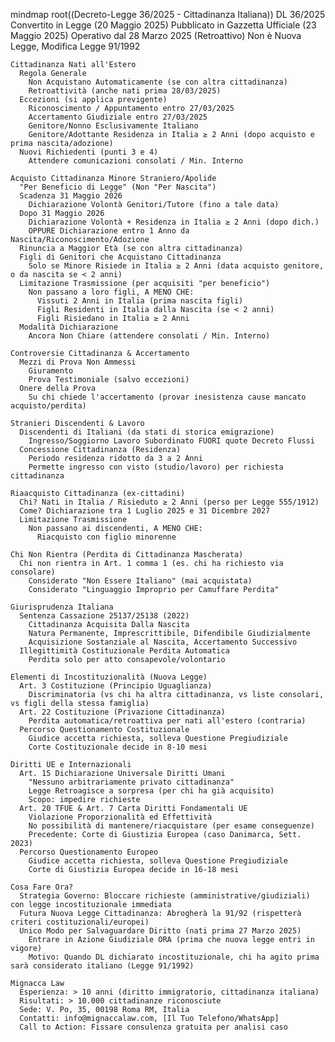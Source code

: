mindmap
  root((Decreto-Legge 36/2025 - Cittadinanza Italiana))
    DL 36/2025
      Convertito in Legge (20 Maggio 2025)
      Pubblicato in Gazzetta Ufficiale (23 Maggio 2025)
      Operativo dal 28 Marzo 2025 (Retroattivo)
      Non è Nuova Legge, Modifica Legge 91/1992

    Cittadinanza Nati all'Estero
      Regola Generale
        Non Acquistano Automaticamente (se con altra cittadinanza)
        Retroattività (anche nati prima 28/03/2025)
      Eccezioni (si applica previgente)
        Riconoscimento / Appuntamento entro 27/03/2025
        Accertamento Giudiziale entro 27/03/2025
        Genitore/Nonno Esclusivamente Italiano
        Genitore/Adottante Residenza in Italia ≥ 2 Anni (dopo acquisto e prima nascita/adozione)
      Nuovi Richiedenti (punti 3 e 4)
        Attendere comunicazioni consolati / Min. Interno

    Acquisto Cittadinanza Minore Straniero/Apolide
      "Per Beneficio di Legge" (Non "Per Nascita")
      Scadenza 31 Maggio 2026
        Dichiarazione Volontà Genitori/Tutore (fino a tale data)
      Dopo 31 Maggio 2026
        Dichiarazione Volontà + Residenza in Italia ≥ 2 Anni (dopo dich.)
        OPPURE Dichiarazione entro 1 Anno da Nascita/Riconoscimento/Adozione
      Rinuncia a Maggior Età (se con altra cittadinanza)
      Figli di Genitori che Acquistano Cittadinanza
        Solo se Minore Risiede in Italia ≥ 2 Anni (data acquisto genitore, o da nascita se < 2 anni)
      Limitazione Trasmissione (per acquisiti "per beneficio")
        Non passano a loro figli, A MENO CHE:
          Vissuti 2 Anni in Italia (prima nascita figli)
          Figli Residenti in Italia dalla Nascita (se < 2 anni)
          Figli Risiedano in Italia ≥ 2 Anni
      Modalità Dichiarazione
        Ancora Non Chiare (attendere consolati / Min. Interno)

    Controversie Cittadinanza & Accertamento
      Mezzi di Prova Non Ammessi
        Giuramento
        Prova Testimoniale (salvo eccezioni)
      Onere della Prova
        Su chi chiede l'accertamento (provar inesistenza cause mancato acquisto/perdita)

    Stranieri Discendenti & Lavoro
      Discendenti di Italiani (da stati di storica emigrazione)
        Ingresso/Soggiorno Lavoro Subordinato FUORI quote Decreto Flussi
      Concessione Cittadinanza (Residenza)
        Periodo residenza ridotto da 3 a 2 Anni
        Permette ingresso con visto (studio/lavoro) per richiesta cittadinanza

    Riaacquisto Cittadinanza (ex-cittadini)
      Chi? Nati in Italia / Risieduto ≥ 2 Anni (perso per Legge 555/1912)
      Come? Dichiarazione tra 1 Luglio 2025 e 31 Dicembre 2027
      Limitazione Trasmissione
        Non passano ai discendenti, A MENO CHE:
          Riacquisto con figlio minorenne

    Chi Non Rientra (Perdita di Cittadinanza Mascherata)
      Chi non rientra in Art. 1 comma 1 (es. chi ha richiesto via consolare)
        Considerato "Non Essere Italiano" (mai acquistata)
        Considerato "Linguaggio Improprio per Camuffare Perdita"

    Giurisprudenza Italiana
      Sentenza Cassazione 25137/25138 (2022)
        Cittadinanza Acquisita Dalla Nascita
        Natura Permanente, Imprescrittibile, Difendibile Giudizialmente
        Acquisizione Sostanziale al Nascita, Accertamento Successivo
      Illegittimità Costituzionale Perdita Automatica
        Perdita solo per atto consapevole/volontario

    Elementi di Incostituzionalità (Nuova Legge)
      Art. 3 Costituzione (Principio Uguaglianza)
        Discriminatoria (vs chi ha altra cittadinanza, vs liste consolari, vs figli della stessa famiglia)
      Art. 22 Costituzione (Privazione Cittadinanza)
        Perdita automatica/retroattiva per nati all'estero (contraria)
      Percorso Questionamento Costituzionale
        Giudice accetta richiesta, solleva Questione Pregiudiziale
        Corte Costituzionale decide in 8-10 mesi

    Diritti UE e Internazionali
      Art. 15 Dichiarazione Universale Diritti Umani
        "Nessuno arbitrariamente privato cittadinanza"
        Legge Retroagisce a sorpresa (per chi ha già acquisito)
        Scopo: impedire richieste
      Art. 20 TFUE & Art. 7 Carta Diritti Fondamentali UE
        Violazione Proporzionalità ed Effettività
        No possibilità di mantenere/riacquistare (per esame conseguenze)
        Precedente: Corte di Giustizia Europea (caso Danimarca, Sett. 2023)
      Percorso Questionamento Europeo
        Giudice accetta richiesta, solleva Questione Pregiudiziale
        Corte di Giustizia Europea decide in 16-18 mesi

    Cosa Fare Ora?
      Strategia Governo: Bloccare richieste (amministrative/giudiziali) con legge incostituzionale immediata
      Futura Nuova Legge Cittadinanza: Abrogherà la 91/92 (rispetterà criteri costituzionali/europei)
      Unico Modo per Salvaguardare Diritto (nati prima 27 Marzo 2025)
        Entrare in Azione Giudiziale ORA (prima che nuova legge entri in vigore)
        Motivo: Quando DL dichiarato incostituzionale, chi ha agito prima sarà considerato italiano (Legge 91/1992)

    Mignacca Law
      Esperienza: > 10 anni (diritto immigratorio, cittadinanza italiana)
      Risultati: > 10.000 cittadinanze riconosciute
      Sede: V. Po, 35, 00198 Roma RM, Italia
      Contatti: info@mignaccalaw.com, [Il Tuo Telefono/WhatsApp]
      Call to Action: Fissare consulenza gratuita per analisi caso
